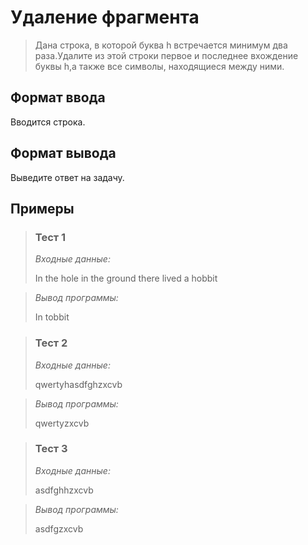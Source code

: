 # Удаление фрагмента

>Дана строка, в которой буква h встречается минимум два раза.Удалите из этой строки первое и последнее вхождение буквы h,а также все символы, находящиеся между ними.
## Формат ввода

 Вводится строка.

## Формат вывода

 Выведите ответ на задачу.

 ## Примеры
>
>### **Тест 1**
>
>*Входные данные:*
>
>
>  In the hole in the ground there lived a hobbit

>*Вывод программы:*
>
>In tobbit



>### Тест 2
>
>*Входные данные:*
>
>qwertyhasdfghzxcvb

>*Вывод программы:*
>
>qwertyzxcvb



>### Тест 3
>
>*Входные данные:*
>
>asdfghhzxcvb

>*Вывод программы:*
> 
>asdfgzxcvb